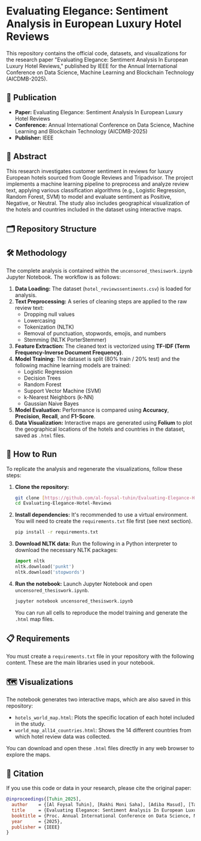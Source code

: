 # Evaluating Elegance: Sentiment Analysis in European Luxury Hotel Reviews

This repository contains the official code, datasets, and visualizations for the research paper "Evaluating Elegance: Sentiment Analysis In European Luxury Hotel Reviews," published by IEEE for the Annual International Conference on Data Science, Machine Learning and Blockchain Technology (AICDMB-2025).

## 📄 Publication

* **Paper:** Evaluating Elegance: Sentiment Analysis In European Luxury Hotel Reviews
* **Conference:** Annual International Conference on Data Science, Machine Learning and Blockchain Technology (AICDMB-2025)
* **Publisher:** IEEE

## 📝 Abstract

This research investigates customer sentiment in reviews for luxury European hotels sourced from Google Reviews and Tripadvisor. The project implements a machine learning pipeline to preprocess and analyze review text, applying various classification algorithms (e.g., Logistic Regression, Random Forest, SVM) to model and evaluate sentiment as Positive, Negative, or Neutral. The study also includes geographical visualization of the hotels and countries included in the dataset using interactive maps.

## 🗂️ Repository Structure
## 🛠️ Methodology

The complete analysis is contained within the `uncensored_thesiswork.ipynb` Jupyter Notebook. The workflow is as follows:

1.  **Data Loading:** The dataset (`hotel_reviewssentiments.csv`) is loaded for analysis.
2.  **Text Preprocessing:** A series of cleaning steps are applied to the raw review text:
    * Dropping null values
    * Lowercasing
    * Tokenization (NLTK)
    * Removal of punctuation, stopwords, emojis, and numbers
    * Stemming (NLTK PorterStemmer)
3.  **Feature Extraction:** The cleaned text is vectorized using **TF-IDF (Term Frequency-Inverse Document Frequency)**.
4.  **Model Training:** The dataset is split (80% train / 20% test) and the following machine learning models are trained:
    * Logistic Regression
    * Decision Trees
    * Random Forest
    * Support Vector Machine (SVM)
    * k-Nearest Neighbors (k-NN)
    * Gaussian Naive Bayes
5.  **Model Evaluation:** Performance is compared using **Accuracy**, **Precision**, **Recall**, and **F1-Score**.
6.  **Data Visualization:** Interactive maps are generated using **Folium** to plot the geographical locations of the hotels and countries in the dataset, saved as `.html` files.

## 🚀 How to Run

To replicate the analysis and regenerate the visualizations, follow these steps:

1.  **Clone the repository:**
    ```bash
    git clone [https://github.com/al-foysal-tuhin/Evaluating-Elegance-Hotel-Reviews.git](https://github.com/al-foysal-tuhin/Evaluating-Elegance-Hotel-Reviews.git)
    cd Evaluating-Elegance-Hotel-Reviews
    ```

2.  **Install dependencies:**
    It's recommended to use a virtual environment. You will need to create the `requirements.txt` file first (see next section).
    ```bash
    pip install -r requirements.txt
    ```

3.  **Download NLTK data:**
    Run the following in a Python interpreter to download the necessary NLTK packages:
    ```python
    import nltk
    nltk.download('punkt')
    nltk.download('stopwords')
    ```

4.  **Run the notebook:**
    Launch Jupyter Notebook and open `uncensored_thesiswork.ipynb`.
    ```bash
    jupyter notebook uncensored_thesiswork.ipynb
    ```
    You can run all cells to reproduce the model training and generate the `.html` map files.

## 📋 Requirements

You must create a `requirements.txt` file in your repository with the following content. These are the main libraries used in your notebook.

## 🗺️ Visualizations

The notebook generates two interactive maps, which are also saved in this repository:
* `hotels_world_map.html`: Plots the specific location of each hotel included in the study.
* `world_map_all14_countries.html`: Shows the 14 different countries from which hotel review data was collected.

You can download and open these `.html` files directly in any web browser to explore the maps.

## 📜 Citation

If you use this code or data in your research, please cite the original paper:

```bibtex
@inproceedings{[Tuhin_2025],
  author    = {[Al Foysal Tuhin], [Rakhi Moni Saha], [Adiba Masud], [Tasnim Ara Shifa], [Nusrat Jahan Mim], [Sazia Sarmin]}
  title     = {Evaluating Elegance: Sentiment Analysis In European Luxury Hotel Reviews},
  booktitle = {Proc. Annual International Conference on Data Science, Machine Learning and Blockchain Technology (AICDMB-2025)},
  year      = {2025},
  publisher = {IEEE}
}

